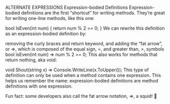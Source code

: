 ALTERNATE EXPRESSIONS
Expression-bodied Definitions
Expression-bodied definitions are the first “shortcut” for writing methods. They’re great for writing one-line methods, like this one:

bool IsEven(int num)
{
  return num % 2 == 0;
}
We can rewrite this definition as an expression-bodied definition by:

removing the curly braces and return keyword, and
adding the “fat arrow”, or =>, which is composed of the equal sign, =, and greater than, >, symbols
bool isEven(int num) => num % 2 == 0;
This also works for methods that return nothing, aka void:

void Shout(string x) => Console.WriteLine(x.ToUpper());
This type of definition can only be used when a method contains one expression. This helps us remember the name: expression-bodied definitions are method definitions with one expression.

Fun fact: some developers also call the fat arrow notation, =>, a squid! 🦑
